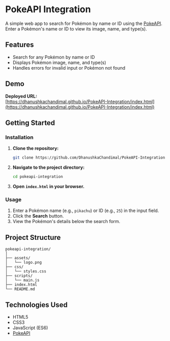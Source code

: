 # PokeAPI Integration

A simple web app to search for Pokémon by name or ID using the [PokeAPI](https://pokeapi.co/). Enter a Pokémon's name or ID to view its image, name, and type(s).

## Features

- Search for any Pokémon by name or ID
- Displays Pokémon image, name, and type(s)
- Handles errors for invalid input or Pokémon not found

## Demo

**Deployed URL:**  
[https://dhanushkachandimal.github.io/PokeAPI-Integration/index.html](https://dhanushkachandimal.github.io/PokeAPI-Integration/index.html)


## Getting Started

### Installation

1. **Clone the repository:**
   ```sh
   git clone https://github.com/DhanushkaChandimal/PokeAPI-Integration.git
   ```
2. **Navigate to the project directory:**
   ```sh
   cd pokeapi-integration
   ```
3. **Open `index.html` in your browser.**

### Usage

1. Enter a Pokémon name (e.g., `pikachu`) or ID (e.g., `25`) in the input field.
2. Click the **Search** button.
3. View the Pokémon's details below the search form.

## Project Structure

```
pokeapi-integration/
│
├── assets/
│   └── logo.png
├── css/
│   └── styles.css
├── scripts/
│   └── main.js
├── index.html
└── README.md
```

## Technologies Used

- HTML5
- CSS3
- JavaScript (ES6)
- [PokeAPI](https://pokeapi.co/)
